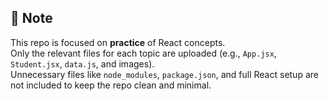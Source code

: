 ## 📌 Note
This repo is focused on **practice** of React concepts.  
Only the relevant files for each topic are uploaded (e.g., `App.jsx`, `Student.jsx`, `data.js`, and images).  
Unnecessary files like `node_modules`, `package.json`, and full React setup are not included to keep the repo clean and minimal.
